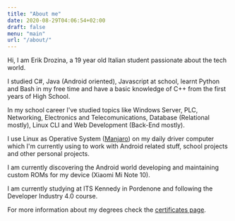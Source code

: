 ```yaml
---
title: "About me"
date: 2020-08-29T04:06:54+02:00
draft: false
menu: "main"
url: "/about/"
---
```


Hi, I am Erik Drozina, a 19 year old Italian student passionate about the tech world.

I studied C#, Java (Android oriented), Javascript at school, learnt Python and Bash in my free time and have a basic knowledge of C++ from the first years of High School.

In my school career I've studied topics like Windows Server, PLC, Networking, Electronics and Telecomunications, Database (Relational mostly), Linux CLI and Web Development (Back-End mostly).

I use Linux as Operative System ([Manjaro](https://manjaro.org/)) on my daily driver computer which I'm currently using to work with Android related stuff, school projects and other personal projects.

I am currently discovering the Android world developing and maintaining custom ROMs for my device (Xiaomi Mi Note 10).

I am currently studying at ITS Kennedy in Pordenone and following the Developer Industry 4.0 course.

For more information about my degrees check the [certificates page](/certificates).
